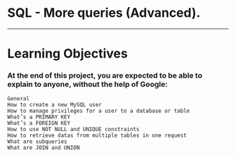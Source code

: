 # SQL - More queries (Advanced).
---

# Learning Objectives
### At the end of this project, you are expected to be able to explain to anyone, without the help of Google:
~~~
General
How to create a new MySQL user
How to manage privileges for a user to a database or table
What’s a PRIMARY KEY
What’s a FOREIGN KEY
How to use NOT NULL and UNIQUE constraints
How to retrieve datas from multiple tables in one request
What are subqueries
What are JOIN and UNION
~~~

